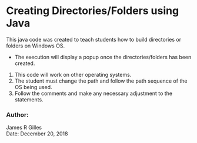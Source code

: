 # Creating Directories/Folders using Java

This java code was created to teach students how to build directories or folders on Windows OS.

* The execution will display a popup once the directories/folders has been created.
1. This code will work on other operating systems.
2. The student must change the path and follow the path sequence of the OS being used.
3. Follow the comments and make any necessary adjustment to the statements.

### Author: 
James R Gilles<br>
Date: December 20, 2018

